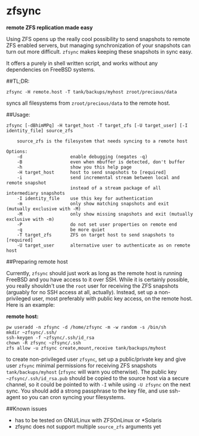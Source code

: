 # zfsync
**remote ZFS replication made easy**

Using ZFS opens up the really cool possibility to send snapshots to remote ZFS enabled servers, but managing synchronization of your snapshots can turn out more difficult. `zfsync` makes keeping these snapshots in sync easy.

It offers a purely in shell written script, and works without any dependencies on FreeBSD systems.

##TL;DR:

`zfsync -H remote.host -T tank/backups/myhost zroot/precious/data`

syncs all filesystems from `zroot/precious/data` to the remote host.

##Usage:
```
zfsync [-dBhimMPq] -H target_host -T target_zfs [-U target_user] [-I identity_file] source_zfs

    source_zfs is the filesystem that needs syncing to a remote host

Options:
    -d                  enable debugging (negates -q)
    -B                  even when mbuffer is detected, don't buffer
    -h                  show you this help page
    -H target_host      host to send snapshots to [required]
    -i                  send incremental stream between local and remote snapshot
                        instead of a stream package of all intermediary snapshots
    -I identity_file    use this key for authentication
    -m                  only show matching snapshots and exit (mutually exclusive with -M)
    -M                  only show missing snapshots and exit (mutually exclusive with -m)
    -P                  do not set user properties on remote end
    -q                  be more quiet
    -T target_zfs       ZFS on target host to send snapshots to [required]
    -U target_user      alternative user to authenticate as on remote host
```

##Preparing remote host

Currently, `zfsync` should just work as long as the remote host is running FreeBSD and you have access to it over SSH. While it is certainly possible, you really shouldn't use the `root` user for receiving the ZFS snapshots (arguably for no SSH access at all, actually). Instead, set up a non-privileged user, most preferably with public key access, on the remote host. Here is an example:

**remote host:**
```
pw useradd -n zfsync -d /home/zfsync -m -w random -s /bin/sh
mkdir ~zfsync/.ssh/
ssh-keygen -f ~zfsync/.ssh/id_rsa
chown -R zfsync ~zfsync/.ssh
zfs allow -u zfsync create,mount,receive tank/backups/myhost
```
to create non-privileged user `zfsync`, set up a public/private key and give user `zfsync` minimal permissions for receiving ZFS snapshots `tank/backups/myhost` (`zfsync` will warn you otherwise). The public key `~zfsync/.ssh/id_rsa.pub` should be copied to the source host via a secure channel, so it could be pointed to with `-I` while using `-U zfsync` on the next sync. You should add a strong passphrase to the key file, and use ssh-agent so you can cron syncing your filesystems.

##Known issues
- has to be tested on GNU/Linux with ZFSOnLinux or \*Solaris
- zfsync does not support multiple `source_zfs` arguments yet
